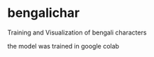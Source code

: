 # bengalichar

Training and Visualization of bengali characters

the model was trained in google colab
